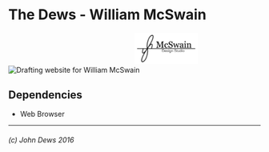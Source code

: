 # The Dews - William McSwain
<div style="float: left; margin-left: 50%"><img src="https://raw.githubusercontent.com/ChooseDews/TheDews-McSwain/master/logo-Black.png" width="50%" /></div>
<div style="float: left"><img src="https://raw.githubusercontent.com/ChooseDews/TheDewsElectron/master/images/thedews.png" width="50%" /></div>
<br><br>

Drafting website for William McSwain

Dependencies
------
* Web Browser

------
###### (c) John Dews 2016
